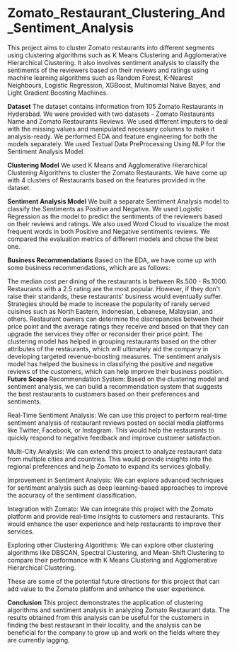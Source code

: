 # Zomato_Restaurant_Clustering_And_Sentiment_Analysis
This project aims to cluster Zomato restaurants into different segments using clustering algorithms such as K Means Clustering and Agglomerative Hierarchical Clustering. It also involves sentiment analysis to classify the sentiments of the reviewers based on their reviews and ratings using machine learning algorithms such as Random Forest, K-Nearest Neighbours, Logistic Regression, XGBoost, Multinomial Naive Bayes, and Light Gradient Boosting Machines.

**Dataset**
The dataset contains information from 105 Zomato Restaurants in Hyderabad. We were provided with two datasets - Zomato Restaurants Name and Zomato Restaurants Reviews. We used different imputers to deal with the missing values and manipulated necessary columns to make it analysis-ready. We performed EDA and feature engineering for both the models separately. We used Textual Data PreProcessing Using NLP for the Sentiment Analysis Model.

**Clustering Model**
We used K Means and Agglomerative Hierarchical Clustering Algorithms to cluster the Zomato Restaurants. We have come up with 4 clusters of Restaurants based on the features provided in the dataset.

**Sentiment Analysis Model**
We built a separate Sentiment Analysis model to classify the Sentiments as Positive and Negative. We used Logistic Regression as the model to predict the sentiments of the reviewers based on their reviews and ratings. We also used Word Cloud to visualize the most frequent words in both Positive and Negative sentiments reviews. We compared the evaluation metrics of different models and chose the best one.

**Business Recommendations**
Based on the EDA, we have come up with some business recommendations, which are as follows:

The median cost per dining of the restaurants is between Rs.500 - Rs.1000.
Restaurants with a 2.5 rating are the most popular. However, if they don't raise their standards, these restaurants' business would eventually suffer.
Strategies should be made to increase the popularity of rarely served cuisines such as North Eastern, Indonesian, Lebanese, Malaysian, and others.
Restaurant owners can determine the discrepancies between their price point and the average ratings they receive and based on that they can upgrade the services they offer or reconsider their price point.
The clustering model has helped in grouping restaurants based on the other attributes of the restaurants, which will ultimately aid the company in developing targeted revenue-boosting measures.
The sentiment analysis model has helped the business in classifying the positive and negative reviews of the customers, which can help improve their business position.
**Future Scope**
Recommendation System: Based on the clustering model and sentiment analysis, we can build a recommendation system that suggests the best restaurants to customers based on their preferences and sentiments.

Real-Time Sentiment Analysis: We can use this project to perform real-time sentiment analysis of restaurant reviews posted on social media platforms like Twitter, Facebook, or Instagram. This would help the restaurants to quickly respond to negative feedback and improve customer satisfaction.

Multi-City Analysis: We can extend this project to analyze restaurant data from multiple cities and countries. This would provide insights into the regional preferences and help Zomato to expand its services globally.

Improvement in Sentiment Analysis: We can explore advanced techniques for sentiment analysis such as deep learning-based approaches to improve the accuracy of the sentiment classification.

Integration with Zomato: We can integrate this project with the Zomato platform and provide real-time insights to customers and restaurants. This would enhance the user experience and help restaurants to improve their services.

Exploring other Clustering Algorithms: We can explore other clustering algorithms like DBSCAN, Spectral Clustering, and Mean-Shift Clustering to compare their performance with K Means Clustering and Agglomerative Hierarchical Clustering.

These are some of the potential future directions for this project that can add value to the Zomato platform and enhance the user experience.

**Conclusion**
This project demonstrates the application of clustering algorithms and sentiment analysis in analyzing Zomato Restaurant data. The results obtained from this analysis can be useful for the customers in finding the best restaurant in their locality, and the analysis can be beneficial for the company to grow up and work on the fields where they are currently lagging.
